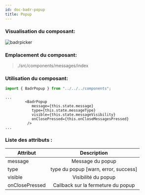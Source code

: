 ```yaml
---
id: doc-badr-popup
title: Popup
---
```


### Visualisation du composant:

![badrpicker](assets/Badrpopup.gif)

### Emplacement du composant:

> ./src/components/messages/index

### Utilisation du composant:

```javascript
import { BadrPopup } from "../../../components";
```

```JSX
...
         <BadrPopup
            message={this.state.message}
            type={this.state.messageType}
            visible={this.state.messageVisibility}
            onClosePressed={this.onCloseMessagesPressed}
          />
...
```

### Liste des attributs :

| Attribut       |             Description              |
| -------------- | :----------------------------------: |
| message        |           Message du popup           |
| type           | type du popup [warn, error, success] |
| visible        |         Visibilité du popup          |
| onClosePressed |  Callback sur la fermeture du popup  |
